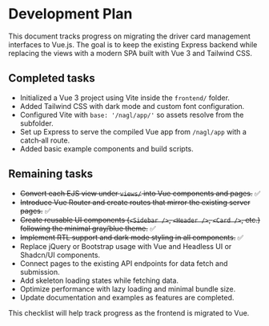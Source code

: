 # Development Plan

This document tracks progress on migrating the driver card management interfaces to Vue.js. The goal is to keep the existing Express backend while replacing the views with a modern SPA built with Vue 3 and Tailwind CSS.

## Completed tasks

- Initialized a Vue 3 project using Vite inside the `frontend/` folder.
- Added Tailwind CSS with dark mode and custom font configuration.
- Configured Vite with `base: '/nagl/app/'` so assets resolve from the subfolder.
- Set up Express to serve the compiled Vue app from `/nagl/app` with a catch‑all route.
- Added basic example components and build scripts.

## Remaining tasks

- ~~Convert each EJS view under `views/` into Vue components and pages.~~ ✅
- ~~Introduce Vue Router and create routes that mirror the existing server pages.~~ ✅
- ~~Create reusable UI components (`<Sidebar />`, `<Header />`, `<Card />`, etc.) following the minimal gray/blue theme.~~ ✅
- ~~Implement RTL support and dark mode styling in all components.~~ ✅
- Replace jQuery or Bootstrap usage with Vue and Headless UI or Shadcn/UI components.
- Connect pages to the existing API endpoints for data fetch and submission.
- Add skeleton loading states while fetching data.
- Optimize performance with lazy loading and minimal bundle size.
- Update documentation and examples as features are completed.

This checklist will help track progress as the frontend is migrated to Vue.
